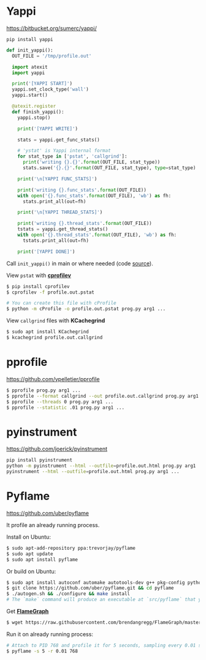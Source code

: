 # Yappi
https://bitbucket.org/sumerc/yappi/

`pip install yappi`
```python
def init_yappi():
  OUT_FILE = '/tmp/profile.out'

  import atexit
  import yappi

  print('[YAPPI START]')
  yappi.set_clock_type('wall')
  yappi.start()

  @atexit.register
  def finish_yappi():
    yappi.stop()

    print('[YAPPI WRITE]')

    stats = yappi.get_func_stats()

    # 'ystat' is Yappi internal format
    for stat_type in ['pstat', 'callgrind']:
      print('writing {}.{}'.format(OUT_FILE, stat_type))
      stats.save('{}.{}'.format(OUT_FILE, stat_type), type=stat_type)

    print('\n[YAPPI FUNC_STATS]')

    print('writing {}.func_stats'.format(OUT_FILE))
    with open('{}.func_stats'.format(OUT_FILE), 'wb') as fh:
      stats.print_all(out=fh)

    print('\n[YAPPI THREAD_STATS]')

    print('writing {}.thread_stats'.format(OUT_FILE))
    tstats = yappi.get_thread_stats()
    with open('{}.thread_stats'.format(OUT_FILE), 'wb') as fh:
      tstats.print_all(out=fh)

    print('[YAPPI DONE]')
```
Call `init_yappi()` in main or where needed (code [source](https://github.com/pantsbuild/pants/wiki/Debugging-Tips:-multi-threaded-profiling-with-yappi)).

View `pstat` with [**cprofilev**](https://github.com/ymichael/cprofilev)
```bash
$ pip install cprofilev
$ cprofilev -f profile.out.pstat

# You can create this file with cProfile
$ python -m cProfile -o profile.out.pstat prog.py arg1 ...
```
View `callgrind` files with **KCachegrind**
```bash
$ sudo apt install KCachegrind
$ kcachegrind profile.out.callgrind
```

# pprofile
https://github.com/vpelletier/pprofile

```bash
$ pprofile prog.py arg1 ...
$ pprofile --format callgrind --out profile.out.callgrind prog.py arg1 ...
$ pprofile --threads 0 prog.py arg1 ...
$ pprofile --statistic .01 prog.py arg1 ...
```

# pyinstrument
https://github.com/joerick/pyinstrument

```bash
pip install pyinstrument
python -m pyinstrument --html --outfile=profile.out.html prog.py arg1 ...
pyinstrument --html --outfile=profile.out.html prog.py arg1 ...
```

# Pyflame
https://github.com/uber/pyflame

It profile an already running process.

Install on Ubuntu:
```bash
$ sudo apt-add-repository ppa:trevorjay/pyflame
$ sudo apt update
$ sudo apt install pyflame
```

Or build on Ubuntu:
```bash
$ sudo apt install autoconf automake autotools-dev g++ pkg-config python-dev python3-dev libtool make
$ git clone https://github.com/uber/pyflame.git && cd pyflame
$ ./autogen.sh && ./configure && make install
# The `make` command will produce an executable at `src/pyflame` that you can run and use.
```

Get [**FlameGraph**](https://github.com/brendangregg/FlameGraph)
```bash
$ wget https://raw.githubusercontent.com/brendangregg/FlameGraph/master/flamegraph.pl
```

Run it on already running process:
```bash
# Attach to PID 768 and profile it for 5 seconds, sampling every 0.01 seconds
$ pyflame -s 5 -r 0.01 768
```